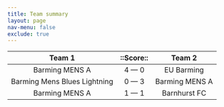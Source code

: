 ```yaml
---
title: Team summary
layout: page
nav-menu: false
exclude: true
---
```




|            Team 1            |  ::Score::  |     Team 2     |
|:----------------------------:|:-----------:|:--------------:|
|        Barming MENS A        | 4 &mdash; 0 |   EU Barming   |
| Barming Mens Blues Lightning | 0 &mdash; 3 | Barming MENS A |
|        Barming MENS A        | 1 &mdash; 1 |  Barnhurst FC  |

 <br /><br /><br />